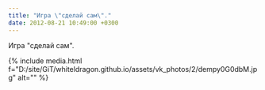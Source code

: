 ```yaml
---
title: "Игра \"сделай сам\"."
date: 2012-08-21 10:49:00 +0300
---
```


Игра "сделай сам".

{% include media.html f="D:/site/GiT/whiteldragon.github.io/assets/vk_photos/2/dempy0G0dbM.jpg" alt="" %}
